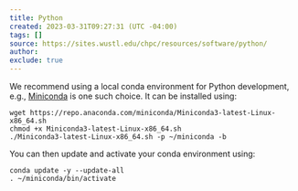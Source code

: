 ```yaml
---
title: Python
created: 2023-03-31T09:27:31 (UTC -04:00)
tags: []
source: https://sites.wustl.edu/chpc/resources/software/python/
author:
exclude: true
---
```


We recommend using a local conda environment for Python development, e.g., [Miniconda](https://docs.conda.io/en/main/miniconda.html) is one such choice. It can be installed using:
```
wget https://repo.anaconda.com/miniconda/Miniconda3-latest-Linux-x86_64.sh
chmod +x Miniconda3-latest-Linux-x86_64.sh
./Miniconda3-latest-Linux-x86_64.sh -p ~/miniconda -b
```

You can then update and activate your conda environment using:
```
conda update -y --update-all
. ~/miniconda/bin/activate
```
